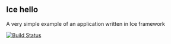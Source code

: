 ## Ice hello
A very simple example of an application written in Ice framework

[![Build Status](https://travis-ci.org/ice/hello.svg)](https://travis-ci.org/ice/hello)